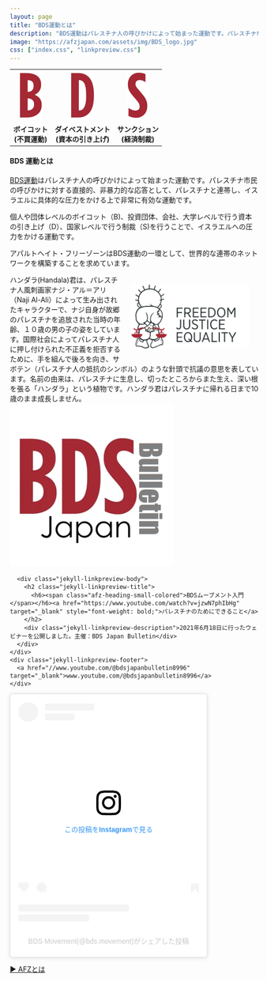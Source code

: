 ```yaml
---
layout: page
title: "BDS運動とは"
description: "BDS運動はパレスチナ人の呼びかけによって始まった運動です。パレスチナ市民の呼びかけに対する直接的、非暴力的な応答として、パレスチナと連帯し、イスラエルに具体的な圧力をかける上で非常に有効な運動です。個人や団体レベルのボイコット（B)、投資団体、会社、大学レベルで行う資本の引き上げ（D）、国家レベルで行う制裁（S)を行うことで、イスラエルへの圧力をかける運動です。"
image: "https://afzjapan.com/assets/img/BDS_logo.jpg"
css: ["index.css", "linkpreview.css"]
---
```


<table style="table-layout: fixed; background-image: url('{{site.baseurl}}/assets/img/top_bds.png'); width: 100%; max-width: 640px;">
  <tr >
    <td class="bds-top"><div style="text-align: center"><img src="/assets/img/b.png" height="100px" /></div></td>
    <td class="bds-top"><div style="text-align: center"><img src="/assets/img/d.png" height="100px" /></div></td>
    <td class="bds-top"><div style="text-align: center"><img src="/assets/img/s.png" height="100px" /></div></td>
  </tr>
  <tr>
    <td class="bds-bottom"><div style="font-weight: 700; text-align: center;">ボイコット<br />(不買運動)</div></td>
    <td class="bds-bottom"><div style="font-weight: 700; text-align: center">ダイベストメント<br />(資本の引き上げ)</div></td>
    <td class="bds-bottom"><div style="font-weight: 700; text-align: center">サンクション<br />(経済制裁)</div></td>
  </tr>
</table>

<div class="page">

<p>

<div id="page-info">
  <h4><span class="afz-heading-colored">BDS 運動とは</span></h4>
</div>

<a href="https://bdsmovement.net" target="_blank">BDS運動</a>はパレスチナ人の呼びかけによって始まった運動です。パレスチナ市民の呼びかけに対する直接的、非暴力的な応答として、パレスチナと連帯し、イスラエルに具体的な圧力をかける上で非常に有効な運動です。</p>

<p>個人や団体レベルのボイコット（B)、投資団体、会社、大学レベルで行う資本の引き上げ（D）、国家レベルで行う制裁（S)を行うことで、イスラエルへの圧力をかける運動です。</p>

<p>アパルトヘイト・フリーゾーンはBDS運動の一環として、世界的な連帯のネットワークを構築することを求めています。</p>

<img src="/assets/img/handala.png" style="float:right; width: 240px; margin: 20px" />

<div class="jekyll-linkpreview-wrapper">
  <div class="jekyll-linkpreview-wrapper-inner">
    <div class="jekyll-linkpreview-description">
ハンダラ(Handala)君は、パレスチナ人風刺画家ナジ・アル＝アリ（Naji Al-Ali）によって生み出されたキャラクターで、ナジ自身が故郷のパレスチナを追放された当時の年齢、１０歳の男の子の姿をしています。国際社会によってパレスチナ人に押し付けられた不正義を拒否するために、手を組んで後ろを向き、サボテン（パレスチナ人の抵抗のシンボル）のような針頭で抗議の意思を表しています。名前の由来は、パレスチナに生息し、切ったところからまた生え、深い根を張る「ハンダラ」という植物です。ハンダラ君はパレスチナに帰れる日まで10歳のまま成長しません。
    </div>
  </div>
</div>

<div class="jekyll-linkpreview-wrapper">
  <div class="jekyll-linkpreview-wrapper-inner">
    <div class="jekyll-linkpreview-content">
      <div class="jekyll-linkpreview-image">
        <a href="https://www.youtube.com/watch?v=jzwN7phIbHg" target="_blank">
          <img src="/assets/img/BDSIntro.webp" />
        </a>
      </div>

      <div class="jekyll-linkpreview-body">
        <h2 class="jekyll-linkpreview-title">
          <h6><span class="afz-heading-small-colored">BDSムーブメント入門</span></h6><a href="https://www.youtube.com/watch?v=jzwN7phIbHg" target="_blank" style="font-weight: bold;">パレスチナのためにできること</a>
        </h2>
        <div class="jekyll-linkpreview-description">2021年6月18日に行ったウェビナーを公開しました。主催：BDS Japan Bulletin</div>
      </div>
    </div>
    <div class="jekyll-linkpreview-footer">
      <a href="//www.youtube.com/@bdsjapanbulletin8996" target="_blank">www.youtube.com/@bdsjapanbulletin8996</a>
    </div>
  </div>
</div>

<div style="max-width: 400px;">
  <blockquote class="instagram-media" data-instgrm-permalink="https://www.instagram.com/p/DOODq7Ck3hX/?utm_source=ig_embed&amp;utm_campaign=loading" data-instgrm-version="14" style=" background:#FFF; border:0; border-radius:3px; box-shadow:0 0 1px 0 rgba(0,0,0,0.5),0 1px 10px 0 rgba(0,0,0,0.15); margin: 1px; max-width:540px; min-width:326px; padding:0; width:99.375%; width:-webkit-calc(100% - 2px); width:calc(100% - 2px);"><div style="padding:16px;"> <a href="https://www.instagram.com/p/DOODq7Ck3hX/?utm_source=ig_embed&amp;utm_campaign=loading" style=" background:#FFFFFF; line-height:0; padding:0 0; text-align:center; text-decoration:none; width:100%;" target="_blank"> <div style=" display: flex; flex-direction: row; align-items: center;"> <div style="background-color: #F4F4F4; border-radius: 50%; flex-grow: 0; height: 40px; margin-right: 14px; width: 40px;"></div> <div style="display: flex; flex-direction: column; flex-grow: 1; justify-content: center;"> <div style=" background-color: #F4F4F4; border-radius: 4px; flex-grow: 0; height: 14px; margin-bottom: 6px; width: 100px;"></div> <div style=" background-color: #F4F4F4; border-radius: 4px; flex-grow: 0; height: 14px; width: 60px;"></div></div></div><div style="padding: 19% 0;"></div> <div style="display:block; height:50px; margin:0 auto 12px; width:50px;"><svg width="50px" height="50px" viewBox="0 0 60 60" version="1.1" xmlns="https://www.w3.org/2000/svg" xmlns:xlink="https://www.w3.org/1999/xlink"><g stroke="none" stroke-width="1" fill="none" fill-rule="evenodd"><g transform="translate(-511.000000, -20.000000)" fill="#000000"><g><path d="M556.869,30.41 C554.814,30.41 553.148,32.076 553.148,34.131 C553.148,36.186 554.814,37.852 556.869,37.852 C558.924,37.852 560.59,36.186 560.59,34.131 C560.59,32.076 558.924,30.41 556.869,30.41 M541,60.657 C535.114,60.657 530.342,55.887 530.342,50 C530.342,44.114 535.114,39.342 541,39.342 C546.887,39.342 551.658,44.114 551.658,50 C551.658,55.887 546.887,60.657 541,60.657 M541,33.886 C532.1,33.886 524.886,41.1 524.886,50 C524.886,58.899 532.1,66.113 541,66.113 C549.9,66.113 557.115,58.899 557.115,50 C557.115,41.1 549.9,33.886 541,33.886 M565.378,62.101 C565.244,65.022 564.756,66.606 564.346,67.663 C563.803,69.06 563.154,70.057 562.106,71.106 C561.058,72.155 560.06,72.803 558.662,73.347 C557.607,73.757 556.021,74.244 553.102,74.378 C549.944,74.521 548.997,74.552 541,74.552 C533.003,74.552 532.056,74.521 528.898,74.378 C525.979,74.244 524.393,73.757 523.338,73.347 C521.94,72.803 520.942,72.155 519.894,71.106 C518.846,70.057 518.197,69.06 517.654,67.663 C517.244,66.606 516.755,65.022 516.623,62.101 C516.479,58.943 516.448,57.996 516.448,50 C516.448,42.003 516.479,41.056 516.623,37.899 C516.755,34.978 517.244,33.391 517.654,32.338 C518.197,30.938 518.846,29.942 519.894,28.894 C520.942,27.846 521.94,27.196 523.338,26.654 C524.393,26.244 525.979,25.756 528.898,25.623 C532.057,25.479 533.004,25.448 541,25.448 C548.997,25.448 549.943,25.479 553.102,25.623 C556.021,25.756 557.607,26.244 558.662,26.654 C560.06,27.196 561.058,27.846 562.106,28.894 C563.154,29.942 563.803,30.938 564.346,32.338 C564.756,33.391 565.244,34.978 565.378,37.899 C565.522,41.056 565.552,42.003 565.552,50 C565.552,57.996 565.522,58.943 565.378,62.101 M570.82,37.631 C570.674,34.438 570.167,32.258 569.425,30.349 C568.659,28.377 567.633,26.702 565.965,25.035 C564.297,23.368 562.623,22.342 560.652,21.575 C558.743,20.834 556.562,20.326 553.369,20.18 C550.169,20.033 549.148,20 541,20 C532.853,20 531.831,20.033 528.631,20.18 C525.438,20.326 523.257,20.834 521.349,21.575 C519.376,22.342 517.703,23.368 516.035,25.035 C514.368,26.702 513.342,28.377 512.574,30.349 C511.834,32.258 511.326,34.438 511.181,37.631 C511.035,40.831 511,41.851 511,50 C511,58.147 511.035,59.17 511.181,62.369 C511.326,65.562 511.834,67.743 512.574,69.651 C513.342,71.625 514.368,73.296 516.035,74.965 C517.703,76.634 519.376,77.658 521.349,78.425 C523.257,79.167 525.438,79.673 528.631,79.82 C531.831,79.965 532.853,80.001 541,80.001 C549.148,80.001 550.169,79.965 553.369,79.82 C556.562,79.673 558.743,79.167 560.652,78.425 C562.623,77.658 564.297,76.634 565.965,74.965 C567.633,73.296 568.659,71.625 569.425,69.651 C570.167,67.743 570.674,65.562 570.82,62.369 C570.966,59.17 571,58.147 571,50 C571,41.851 570.966,40.831 570.82,37.631"></path></g></g></g></svg></div><div style="padding-top: 8px;"> <div style=" color:#3897f0; font-family:Arial,sans-serif; font-size:14px; font-style:normal; font-weight:550; line-height:18px;">この投稿をInstagramで見る</div></div><div style="padding: 12.5% 0;"></div> <div style="display: flex; flex-direction: row; margin-bottom: 14px; align-items: center;"><div> <div style="background-color: #F4F4F4; border-radius: 50%; height: 12.5px; width: 12.5px; transform: translateX(0px) translateY(7px);"></div> <div style="background-color: #F4F4F4; height: 12.5px; transform: rotate(-45deg) translateX(3px) translateY(1px); width: 12.5px; flex-grow: 0; margin-right: 14px; margin-left: 2px;"></div> <div style="background-color: #F4F4F4; border-radius: 50%; height: 12.5px; width: 12.5px; transform: translateX(9px) translateY(-18px);"></div></div><div style="margin-left: 8px;"> <div style=" background-color: #F4F4F4; border-radius: 50%; flex-grow: 0; height: 20px; width: 20px;"></div> <div style=" width: 0; height: 0; border-top: 2px solid transparent; border-left: 6px solid #f4f4f4; border-bottom: 2px solid transparent; transform: translateX(16px) translateY(-4px) rotate(30deg)"></div></div><div style="margin-left: auto;"> <div style=" width: 0px; border-top: 8px solid #F4F4F4; border-right: 8px solid transparent; transform: translateY(16px);"></div> <div style=" background-color: #F4F4F4; flex-grow: 0; height: 12px; width: 16px; transform: translateY(-4px);"></div> <div style=" width: 0; height: 0; border-top: 8px solid #F4F4F4; border-left: 8px solid transparent; transform: translateY(-4px) translateX(8px);"></div></div></div> <div style="display: flex; flex-direction: column; flex-grow: 1; justify-content: center; margin-bottom: 24px;"> <div style=" background-color: #F4F4F4; border-radius: 4px; flex-grow: 0; height: 14px; margin-bottom: 6px; width: 224px;"></div> <div style=" background-color: #F4F4F4; border-radius: 4px; flex-grow: 0; height: 14px; width: 144px;"></div></div></a><p style=" color:#c9c8cd; font-family:Arial,sans-serif; font-size:14px; line-height:17px; margin-bottom:0; margin-top:8px; overflow:hidden; padding:8px 0 7px; text-align:center; text-overflow:ellipsis; white-space:nowrap;"><a href="https://www.instagram.com/p/DOODq7Ck3hX/?utm_source=ig_embed&amp;utm_campaign=loading" style=" color:#c9c8cd; font-family:Arial,sans-serif; font-size:14px; font-style:normal; font-weight:normal; line-height:17px; text-decoration:none;" target="_blank">BDS Movement(@bds.movement)がシェアした投稿</a></p></div></blockquote>
  <script async src="//www.instagram.com/embed.js"></script>
</div>

<a href="/what-is-afz">▶︎ AFZとは</a>
<br/>
<br/>
</div>
